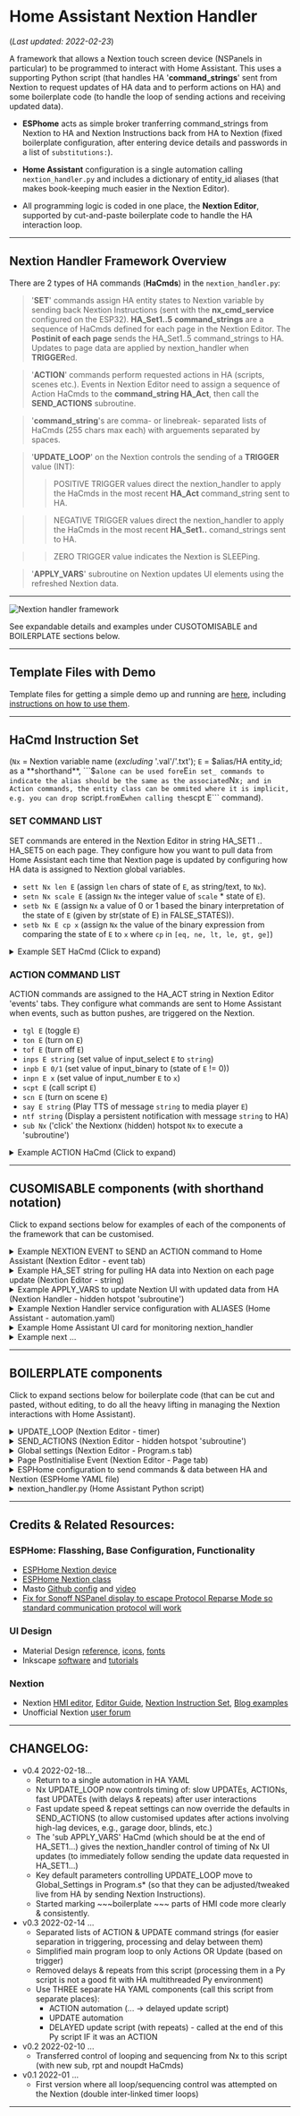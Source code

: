 # Home Assistant Nextion Handler
(*Last updated: 2022-02-23*)

A framework that allows a Nextion touch screen device (NSPanels in particular) to be programmed to interact with Home Assistant.  This uses a supporting Python script (that handles HA '**command_strings**' sent from Nextion to request updates of HA data and to perform actions on HA) and some boilerplate code (to handle the loop of sending actions and receiving updated data).

* **ESPhome** acts as simple broker tranferring command_strings from Nextion to HA and Nextion Instructions back from HA to Nextion (fixed boilerplate configuration, after entering device details and passwords in a list of ```substitutions:```).

* **Home Assistant** configuration is a single automation calling ```nextion_handler.py``` and includes a dictionary of entity_id aliases (that makes book-keeping much easier in the Nextion Editor).

* All programming logic is coded in one place, the **Nextion Editor**, supported by cut-and-paste boilerplate code to handle the HA interaction loop.

------------------------------------------------------------------------------
## Nextion Handler Framework Overview
There are 2 types of HA commands (**HaCmds**) in the ```nextion_handler.py```:
>'**SET**' commands assign HA entity states to Nextion variable by sending back
  Nextion Instructions (sent with the **nx_cmd_service** configured on the ESP32).
  **HA_Set1..5** **command_strings** are a sequence of HaCmds defined for each
    page in the Nextion Editor.
  The **Postinit of each page** sends the HA_Set1..5 command_strings to HA.
  Updates to page data are applied by nextion_handler when **TRIGGER**ed.

>'**ACTION**' commands perform requested actions in HA (scripts, scenes etc.).
  Events in Nextion Editor need to assign a sequence of Action HaCmds to
  the **command_string HA_Act**, then call the **SEND_ACTIONS** subroutine.

>'**command_string**'s are comma- or linebreak- separated lists of HaCmds
  (255 chars max each) with arguements separated by spaces.

>'**UPDATE_LOOP**' on the Nextion controls the sending of a **TRIGGER** value (INT):
   >> POSITIVE TRIGGER values direct the nextion_handler to apply the HaCmds in
   the most recent **HA_Act** command_string sent to HA.

   >> NEGATIVE TRIGGER values direct the nextion_handler to apply the HaCmds in
   the most recent **HA_Set1..** comand_strings sent to HA.

   >> ZERO TRIGGER value indicates the Nextion is SLEEPing.

>'**APPLY_VARS**' subroutine on Nextion updates UI elements using the refreshed 
  Nextion data.
------------------------------------------------------------------------------

![Nextion handler framework](https://user-images.githubusercontent.com/100061886/154831899-4fbf9ff9-cb42-4a55-88d7-86fd3c81443d.png "Nextion handler framework")

See expandable details and examples under CUSOTOMISABLE and BOILERPLATE sections below.

------------------------------------------------------------------------------
## Template Files with Demo
Template files for getting a simple demo up and running are [here](https://github.com/krizkontrolz/Home-Assistant-nextion_handler/tree/main/v0-4), including [instructions on how to use them](https://github.com/krizkontrolz/Home-Assistant-nextion_handler/blob/main/v0-4/Installation.md).

------------------------------------------------------------------------------
## HaCmd Instruction Set
(```Nx``` = Nextion variable name (_excluding_ '.val'/'.txt'); ```E``` = $alias/HA entity_id; as a **shorthand**, ```$``` alone can be used fore ```E``` in set_ commands to indicate the alias should be the same as the associated ```Nx```; and in Action commands, the entity class can be ommited where it is implicit, e.g. you can drop ```script.``` from ```E``` when calling the ```scpt E``` command).
### SET COMMAND LIST
SET commands are entered in the Nextion Editor in string HA_SET1 .. HA_SET5 on each page.  They configure how you want to pull data from Home Assistant each time that Nextion page is updated by configuring how HA data is assigned to Nextion global variables.

*  ```sett Nx len E```  (assign ```len``` chars of state of ```E```, as string/text, to ```Nx```).
*  ```setn Nx scale E``` (assign ```Nx``` the integer value of ```scale``` * state of ```E```).
*  ```setb Nx E``` (assign ```Nx``` a value of 0 or 1 based the binary interpretation of
        the state of ```E``` (given by str(state of E) in FALSE_STATES)).
*  ```setb Nx E cp x``` (assign ```Nx``` the value of the binary expression from
        comparing the state of ```E``` to ```x``` where ```cp``` in ```[eq, ne, lt, le, gt, ge]```)

<details>
  <summary>Example SET HaCmd (Click to expand)</summary>

---

>```setb ST.bDSH $```

  (Equivalent to long form of ```setb ST.bDSH.val binary_sensor.dishes_washed```.)

  Set the Nextion variable ```ST.bDSH.val``` to boolean-interpreted state of the HA entity with
  the alias ```ST.bDSH``` (where the enitity_id for each alias is configured under the ```alias``` section of the service call to nextion_handler in the HA automation, e.g., ```'ST.bDSH': 'binary_sensor.dishes_washed'```).

--- 
  
</details>

### ACTION COMMAND LIST
ACTION commands are assigned to the HA_ACT string in Nextion Editor 'events' tabs.  They configure what commands are sent to Home Assistant when events, such as button pushes, are triggered on the Nextion.


*  ```tgl E``` (toggle ```E```)
*  ```ton E``` (turn on ```E```)
*  ```tof E``` (turn off ```E```)
*  ```inps E string``` (set value of input_select ```E``` to ```string```)
*  ```inpb E 0/1``` (set value of input_binary to (state of ```E``` != 0))
*  ```inpn E x``` (set value of input_number ```E``` to ```x```)
*  ```scpt E``` (call script ```E```)
*  ```scn E``` (turn on scene ```E```)
*  ```say E string``` (Play TTS of message ```string``` to media player ```E```)
*  ```ntf string``` (Display a persistent notification with message ```string``` to HA)
*  ```sub Nx``` ('click' the Nextionx (hidden) hotspot ```Nx``` to execute a 'subroutine')


<details>
  <summary>Example ACTION HaCmd (Click to expand)</summary>
  
---
  
>```tgl $ST.bDSH```

  (Equivalent to long form of ```tgl binary_sensor.dishes_washed```.)

  Toggles the binary sensor (on/off) that we set up to fetch HA data updates for above.
  
---
  
</details>

------------------------------------------------------------------------------
## CUSOMISABLE components (with shorthand notation)

Click to expand sections below for examples of each of the components of the framework that can be customised.

<details>
  <summary>Example NEXTION EVENT to SEND an ACTION command to Home Assistant (Nextion Editor - event tab)</summary>
  
---

>Assign ACTION HaCmds to  ```HA_Act.txt```, then send with  ```SEND_ACTIONS``` (boilerplate subroutine - see boilerplate section below)

This example shows how to program calling Home Assistant actions from within Nextion Editor Events.
The 'basic' version of the Event in the screenshot duplicates similar logic to the HA Lovelace UI, where pressing a toggle button simply toggles a Home Assistant entity.  This is done in the Nextion Event panel by assigning one or more Nextion Handler commands (separated by commas) to the ```HA_Act.txt``` variable then entering ```click SEND_ACTIONS,1``` (a 'subroutine' attached to a hidden Nextion hotspot component).  When the event is triggered the commands in HA_Act will be sent by boilerplate code in ```SEND_ACTIONS``` (that you never need to edit), which will do all the magic of sending the commands to the nextion_handler in Home Assistant (via ESPHome), getting back the updated data needed for the Nextion page, and applying that data to update the UI components on the Nextion.

The second version of the Event in the screenshot 'Adds some Nextion smarts' to do something a bit more complicated in the code, but to the user would still be intuitively thought of as toggling.  When the switch is toggled to 'on', it will run a script in Home Assistant that will run through a program of all the irrigation stations sequentially; when it is toggled to 'off', it stop *all* possible scripts that control irrigation valves and then turn off all the valves (a very thorough way of making sure everything is *really* off).  This just demonstrates that the Nextion Handler framework doesn't stop you in any way from being as creative as you like.  You can have really complicated Nextion Events that conditionally add progressively additional HA commands to the HA_Act string (each separated by a comma), then use the ```SEND_ACTIONS``` 'subroutine` to take care of all the book-keeping to make your magic happen.  (Or, you can start as simple as the basic example with just 2 lines in your Nextion event code).

<img src="https://github.com/krizkontrolz/Home-Assistant-nextion_handler/blob/main/v0-4/Example_HA_Act_Event.png" alt="drawing" width="656"/>

---
  
</details>



<details>
  <summary>Example HA_SET string for pulling HA data into Nextion on each page update (Nextion Editor - string)</summary>
  
---
  
TO DO! - add screen shot example with explanation

---
  
</details>


<details>
  <summary>Example APPLY_VARS to update Nextion UI with updated data from HA (Nextion Handler - hidden hotspot 'subroutine')</summary>
  
---
  
TO DO! - add screen shot example with explanation

---
  
</details>



<details>
  <summary>Example Nextion Handler service configuration with ALIASES (Home Assistant - automation.yaml)</summary>
  
---
  
>**ALIAS in service automation**: linking ```sensor.rain_delay``` to Nextion ```IR.nRN_DL.val```

Aliases are convenient because they save having to switch back & forth between the Nextion Editor & HA, the alias is typically based on the name of the Nextion (global) variable it is associated with, they save having to reflash the Nextion TFT each time you fix a typo in an entity_id, and you enter the entity_ids in the HA YAML editor (where autocompletion helps avoid typos in the first place).  The YAML automation for the ```nextion_handler``` shows how the example alias is added to the 'dictionary'.
```YAML
#  Nextion Handler service automation (this handles everything coming from and going back to Nextion)
- alias: "NSPanel 1 Nextion Handler"
  mode: queued
  max: 10
  trigger:
    - platform: state
      entity_id: sensor.nsp1_trigger
  action:
    - service: python_script.nextion_handler
      data:
        trig_val: sensor.nsp1_trigger
        nx_cmd_service: esphome.nsp1_send_command
        action_cmds:
          - sensor.nsp1_ha_act
        update_cmds:
          - sensor.nsp1_ha_set1
        aliases: # << Nextion alias (excl. '$' prefix and '.val'/'.txt' suffix) paired with HA entity_id
          "IR.nRN_DL": "sensor.rain_delay"
          "PAGE.Variable": "sensor.another" # ... etc.
```

---
  
</details>


<details>
  <summary>Example Home Assistant UI card for monitoring nextion_handler</summary>
  
---
  
> **Lovelace UI Markdown Card** for monitoring flow of nextion_handler command_strings & TRIGGERs.

  Example Lovelace card after just having pushed a 'button' (on the Nextion 'ST' page) to clear an alert that the dish washing was done.
```
TRIGGER: >> 1 (ACTION)
HA_Act (<- Last SEND_ACTIONS):
  > tgl $ST.bDSH
HaCmds for Update (<- Page PostInit):
HA_Set1 ---------------
  > setn ST.nGDA 1 $
  > setb ST.bMAIL $
  > setb ST.bRCYC $
  > setn ST.nNTFC 1 $
  > setb ST.bIRR $
  > setb ST.bGUEST $
  > setb ST.bDSH $
  > setb ST.bLNDY $
  > 
HA_Set2 ---------------
  > setb ST.bGRG $
  > setb ST.bPATD $
  > setb ST.bFNTD $
  > setb ST.bPCHM $
  > setn ST.x1SOL 0.01 $
  > setn ST.x1CONS -0.01 $
  > setn ST.x1GRD 0.01 $
  > setn ST.x1EN 0.01 $
  > setb ST.bMLGR $
  > setb ST.bMLLR $
HA_Set3 ---------------
  > 
HA_Set4 ---------------
  > 
HA_Set5 ---------------
  > sub APPLY_VARS
```


---
  
</details>


<details>
  <summary>Example next ...</summary>
  
---
  
TO DO!

---
  
</details>



------------------------------------------------------------------------------
## BOILERPLATE components

Click to expand sections below for boilerplate code (that can be cut and pasted, without editing, to do all the heavy lifting in managing the Nextion interactions with Home Assistant).

<details>
  <summary>UPDATE_LOOP (Nextion Editor - timer)</summary>
  
---
  
```
//~~~~~~boilerplate~~~~
// UPDATE LOOP controls:
//  1) Slow passive polling for HA data updates.
//  2) Sleep timer (when TRIGGER value falls below threshold).
//  3) Temporary fast updates after user Actions (incl. page change).
//  4) Manage fast repeated update queue (and stop overstacking).
//  5) Temporary fast update on waking from sleep.
//  6) Progressively dim the display with inaction.
// by controlling values of TRIGGER, *.tim (rate), fast_updates, dim.
// See Program.s* --GlobalSettings-- for variables that control default loop behaviour.
//~~~~~~~~~~~~~~~~~~~~~
// 'TRIGGER' is responded to by HA nextion_handler to send the updates
// specified in the the list of HA_Set(1..5) command_strings that are sent
// to HA in this Page's Preintialize Event.
//
// Enforce a TRIGGER state change with Trigger < 0
// (NEGATIVE TRIGGER vals ==> UPDATE requests; POSITIVE ==> ACTION request to nextion_handler)
if(TRIGGER>-1)
{
  dim=dim_default
  if(fast_updates>0)
  {
    //Need to make sure that a fast_update repeat of 1 does NOT produce two -1 triggers in a row (not state change in HA)
    TRIGGER=-2
  }else
  {
    TRIGGER=-1
  }
}else
{
  TRIGGER-=1
  // Progressively dim display with inaction
  if(fast_updates==0)
  {
    if(dim>=dim_min)
    {
      dim-=1
    }
  }
}
//
// INACTIVITY CHECK (flag1=1 will be used to sleep later, AFTER writing TRIGGER (=0 when sleeping))
flag1=0
// calculate the (negative) threshold for TRIGGER to cross before sleeping
tmp=0
tmp-=sleep_secs
tmp/=upate_secs // -> (negative) number of inactive/polled update loops before sleep
if(TRIGGER<=tmp)
{
  // only set sleep flag when fast_updates are not active
  if(fast_updates<=0)
  {
    TRIGGER=0 //Indicator to HA that Nextion is sleeping
    flag1=1   //Flag to sleep AFTER writing the 0 TRIGGER value
  }
}
//
// SEND TRIGGER Integer value (to HA via ESPhome)
// Nextion Custom Sensor Protocol - see: https://www.esphome.io/components/sensor/nextion.html
printh 91            //Tells the library this is a sensor (int) data
prints "TRIGGER",0   // Sends the name that matches component_name or variable_name
printh 00            //Sends a NULL
prints TRIGGER,0     //The actual value to send. For a variable use the Nextion variable name temperature with out .val
printh FF FF FF      //Nextion command ack
//
// RESTORE POLLING RATE (slow updates) after fast_updates, incl. repeats (set by Page-Preint & SEND_ACTIONS)
tmp=upate_secs
tmp*=1000 // default slow update interval converted to ms
if(fast_updates>1)
{
  // if there is only 1 (or last) repeat, then this loop was it, pass straight through to reset
  fast_updates-=1
}else if(UPDATE_LOOP.tim!=tmp)
{
  // reset after fast update repeats are complete
  UPDATE_LOOP.tim=tmp
  TRIGGER=0 // will be modified to a non-zero (non-sleep) value by the time of the next 'send trigger'
  fast_updates=0
}
//
//SLEEP flag
if(flag1==1)
{
  //prepare for fast update on wake
  UPDATE_LOOP.tim=300
  fast_updates=1
  dim=dim_default
  sleep=1
}
```

---
  
</details>

<details>
  <summary>SEND_ACTIONS (Nextion Editor - hidden hotspot 'subroutine')</summary>
  
---

```
//~~~~~~boilerplate~~~~
// SEND ACTION HaCmds (CSV sequencence set in HA_Act string by calling Event)
//~~~~~~~~~~~~~~~~~~~~~
// This subroutine is called by each Event programmed for Nextion UI elements.
// The HA_Act string_commands are sent to the HA nextion_handler, which performs the
// actions and then conducts fast/repeated data updates (coded in list of HA_Set strings).
// The default number and speed of fast repeat updates follow global settings (see below).
// (Events can override these defaults by setting override_frpts=1 before calling SEND_ACTIONS.)
//
//Send HA_Act command_string (to HA via ESPhome Custom Nextion Text)
printh 92
prints "HaAct",0  // need to remove '_' to create a component_name that ESPhome will accept!!
printh 00
prints HA_ACT.txt,0
printh 00
printh FF FF FF
//
// Enforce TRIGGER state change with TRIGGER > 0
// (HA nextion_handler interprets POSITIVE TRIGGER vals as ACTION requests)
if(TRIGGER<0)
{
  TRIGGER=1
}else
{
  TRIGGER+=1
}
// Send TRIGGER Integer value (to HA via ESPhome using Nextion Custom Sensor Protocol)
printh 91
prints "TRIGGER",0
printh 00
prints TRIGGER,0
printh FF FF FF
//
// Set UPDATE_LOOP for fast repeated updates (for HA data changes after sending HA_ACT)
if(override_frpts==0)
{
  // Use default global fast update settings, unless override flag is set
  fast_updates=fastupdate_rpt
  UPDATE_LOOP.tim=fastupdate_tim
}else
{
  //Allow calling Events to set Action-specific follow-up updates (then revert to defaults)
  override_frpts=0
}
```
  
---
  
</details>

<details>
  <summary>Global settings (Nextion Editor - Program.s tab)</summary>
  
---

```
//~~~~~~boilerplate~~~~
// DEVICE CONFIG & GLOBAL SETTINGS (directly controllable from HA)
//~~~~~~~~~~~~~~~~~~~~~
//
// CHANGELOG for Nextion Handler framework:
// v0.4 2022-02-22
//       Added GESTURE control for swipes and long-press
//       REQURIED Moving most activity to 'TOUCH RELEASE Events' to allow Gesture control
// v0.4 2022-02-18 Bring most timing control back to Nx with repeatable 'fast_updates'
//        and modifying the duration of the main UPDATE_LOOP
//      Brought global variables across from 'page G' to Program.s*
//        (in preparation for setting up ESPhome control for more Nx settings)
// v0.3 2022-02-13 Took HA timing delays out of Py script into YAML script
//      Set all Nx event ACTIONs to:
//        set Nx variables to anticipated data responses to HA updates
//        APPLY_VARS (subroutine) to update UI elements (with interactions)
//        Send HA_ACT and (after HA YAML script delay) let HA confirm/change data update
//     The last HaCmd for every pages HA_SET1... should be 'sub APPLY_VARS' ()
//     ! Works very well
//       But, slightly clunkly requireing nextion_handler.py to be configured in
//       in 3 places in HA YAML (ACTION automation, UPDATE automation, DELAYed update script)
//     Got sleep, with black screen, working well (but slow to update on wake)
// v0.2 2022-02-11 Tranferred feedback loop control to HA nextion_handler.py
//      Tried using timing delays in HA (multi-threaded).  BAD PRACTICE - AVOID
//      Renamed Boilerplate components to longer more informative names
//      Split 'subroutines' into separate components: SEND_ACTIONS, APPLY_VARS
//      Added sub() instruction for HA to control timing of APPLY_VARS after SETting Nx data
// v0.1 2022-01 Tried controlling feedback loop entirely from linked Nx timer 'subroutines'
//      Timing didn't work cleanly for data updates
//      Needed a way for
// ------------------------------------------------------------------------------------------
// Nextion Progra.s* notes:
// The following code is only run once when power on, and is generally used for global variable definition and power on initialization data
// At present, the definition of global variable only supports 4-byte signed integer (int), and other types of global quantity declaration are not supported. If you want to use string type, you can use variable control in the page to implement
// ------------------------------------------------------------------------------------------
//
// ----- Global Settings controlling UPDATE_LOOP behaviour ------
// DESIGNED TO BE ADJUSTED/fined-tuned live from HA (by sending Nextion Intructions)
int upate_secs=15         //Passive polling interval when inactive
int sleep_secs=300        //Inactivity period before sleeping (also see thsp and ussp below)
int fastupdate_rpt=3      //Default number of fast repeats after SEND_ACTIONS
int fastupdate_tim=2000   //Default fast update interval after SEND_ACTIONS
int dim_default=20        //Default screen brightness when there is activity
int dim_min=5             //Minimum screen brightness screen dims to without actvity
//
// ----- Internal Working Variables ------
// DO NOT modify these from HA
//int sys0=0,sys1=0,sys2=0  << default scratch globals
int TRIGGER=0,fast_updates=0,override_frpts=0
int tmp=0,flag1=0,flag2=0
int x=0,y=0,dx=0,dy=0,press_time=0
//
//
// ----- Device Config ------
//ESPHome Nextion config - as stated at https://esphome.io/components/display/nextion.html
baud=115200   // Sets the baud rate to 115200
bkcmd=0       // Tells the Nextion to not send responses on commands. This is the current default but can be set just in case
//
//Sleep settings, see: https://nextion.tech/2021/08/02/the-sunday-blog-energy-efficient-design-with-nextion-hmi-portable-and-wearable-designs/
//Backstop sleep settings (if not set in UPDATE_LOOP)
thsp=7200  //Sleep after this many secs without touch
thup=1     //Enables(1) touch to wake device
ussp=7200  //Sleep after this many secs without serial port activity
usup=0     //Disable(0) wake on serial data - NB*** will still wake if command string "sleep=1ÿÿÿ" is sent over serial
page 255   //Power on start page (255 = last page)
```
---
  
</details>

<details>
  <summary>Page PostInitialise Event (Nextion Editor - Page tab)</summary>
  
---

```
//~~~~~~boilerplate~~~~
// INITIALISE UPDATE settings by sending list of HA_Set command_strings to HA nextion_handler
//~~~~~~~~~~~~~~~~~~~~~
// Enter the sequence of HaCmds required to update this page with data from HA
// in the text field of the list of HA_Set (1..5) local text variables (for each page).
// HA nextion_handler will then use the command_strings when triggered
//   by state changes sent using the TRIGGER variable either by the
//   polling UPDATE_LOOP or after a Nx UI Event that sends an HA_Act
//   command_string with the SEND_ACTION subroutine.
//
// Hide 'subroutine' hotspots
vis APPLY_VARS,0
vis SEND_ACTIONS,0
//
//Send 'Set' commands to HA (via ESP32 strings) with commands for retrieving HA data
//ESPhome Nextion Custom Text Sensor Protocol, following: https://esphome.io/components/text_sensor/nextion.html
//1
printh 92            //Tells the library this is text sensor
prints "HaSet1",0    //Sends the name that matches component_name or variable_name
printh 00            //Sends a NULL
prints HA_SET1.txt,0  //The actual text to send. For a variable use the Nextion variable name text0 with out .txt
printh 00            //Sends a NULL
printh FF FF FF      //Nextion command ack
//2
printh 92
prints "HaSet2",0    // <<< NB ESPhome cannot accept '_' in 'component_name'
printh 00            // (need to adjust to ESPHome names to ones it will accept)!
prints HA_SET2.txt,0 // (then configure the 'name' for the sensor ESPHome to what you want the entity_id to be in HA)
printh 00
printh FF FF FF
//3
printh 92
prints "HaSet3",0
printh 00
prints HA_SET3.txt,0
printh 00
printh FF FF FF
//4
printh 92
prints "HaSet4",0
printh 00
prints HA_SET4.txt,0
printh 00
printh FF FF FF
//5
printh 92
prints "HaSet5",0
printh 00
prints HA_SET5.txt,0
printh 00
printh FF FF FF
//
// Initialise UPDATE_LOOP and force an initial FAST update (UPDATE_LOOP will reset to slow polling)
dim=dim_default
//TRIGGER=0  //MUST let fast updates take care of FORCING Trigger change
//     simply setting TRIGGER=0 was causing MISSED updates 2+ quick page changes in a row
fast_updates=2  // 2 guarantees at least one state change after rapid page changes
UPDATE_LOOP.tim=100
//
// Call subroutine to Apply (stale) variables to UI elements while waiting for data update
click APPLY_VARS,1
```

---
  
</details>

<details>
  <summary>ESPHome configuration to send commands & data between HA and Nextion (ESPHome YAML file)</summary>
  
---
  
TO DO! - copy required sections of YAML

---
  
</details>

<details>
  <summary>nextion_handler.py (Home Assistant Python script)</summary>
  
---
  
TO DO! - link to script and brief description of how it works

---
  
</details>

  
------------------------------------------------------------------------------
## Credits & Related Resources:
### ESPHome: Flasshing, Base Configuration, Functionality
* [ESPHome Nextion device](https://www.esphome.io/components/display/nextion.html)
* [ESPHome Nextion class](https://esphome.io/api/classesphome_1_1nextion_1_1_nextion.html)
* Masto [Github config](https://github.com/masto/NSPanel-Demo-Files/blob/main/Dimming%20Update/Screensaver%20Page/nspanel-demo.yaml) and [video](https://www.youtube.com/watch?v=Kdf6W_Ied4o&t=2341s)
* [Fix for Sonoff NSPanel display to escape Protocol Reparse Mode so standard communication protocol will work](https://github.com/esphome/esphome/pull/2956)

### UI Design
* Material Design
  [reference](https://material.io/design),
  [icons](https://materialdesignicons.com/),
  [fonts](https://fonts.google.com/specimen/Roboto+Condensed)
* Inkscape
  [software](https://inkscape.org/release/) and 
  [tutorials](https://inkscape.org/learn/tutorials/)

### Nextion
* Nextion 
  [HMI editor](https://nextion.tech/nextion-editor/),
  [Editor Guide](https://nextion.tech/editor_guide/),
  [Nextion Instruction Set](https://nextion.tech/instruction-set/),
  [Blog examples](https://nextion.tech/blogs/)
* Unofficial Nextion [user forum](https://unofficialnextion.com/)
------------------------------------------------------------------------------

## CHANGELOG:
* v0.4 2022-02-18...
   * Return to a single automation in HA YAML
   * Nx UPDATE_LOOP now controls timing of: slow UPDATEs, ACTIONs, fast UPDATEs (with delays & repeats) after user interactions
   * Fast update speed & repeat settings can now override the defaults in SEND_ACTIONS (to allow customised updates after actions involving high-lag devices, e.g., garage door, blinds, etc.)
   * The 'sub APPLY_VARS' HaCmd (which should be at the end of HA_SET1...) gives the nextion_handler control
     of timing of Nx UI updates (to immediately follow sending the update data requested in HA_SET1...)
   * Key default parameters controlling UPDATE_LOOP move to Global_Settings in Program.s* (so that they can be adjusted/tweaked live from HA by sending Nextion Instructions).
   * Started marking ~~~boilerplate ~~~ parts of HMI code more clearly & consistently.
* v0.3 2022-02-14 ...
  * Separated lists of ACTION & UPDATE command strings (for easier separation in triggering, processing and delay between them)
  * Simplified main program loop to only Actions OR Update (based on trigger)
  * Removed delays & repeats from this script (processing them in a Py script is not a good fit with HA multithreaded Py environment)
  * Use THREE separate HA YAML components (call this script from separate places):
    * ACTION automation (... -> delayed update script)
    * UPDATE automation
    * DELAYED update script (with repeats) - called at the end of this Py script IF it was an ACTION
* v0.2 2022-02-10 ...
  * Transferred  control of  looping and sequencing from Nx to this script (with new sub, rpt and noupdt HaCmds)
* v0.1 2022-01 ...
  * First version where all loop/sequencing control was attempted on the Nextion (double inter-linked timer loops)
------------------------------------------------------------------------------


